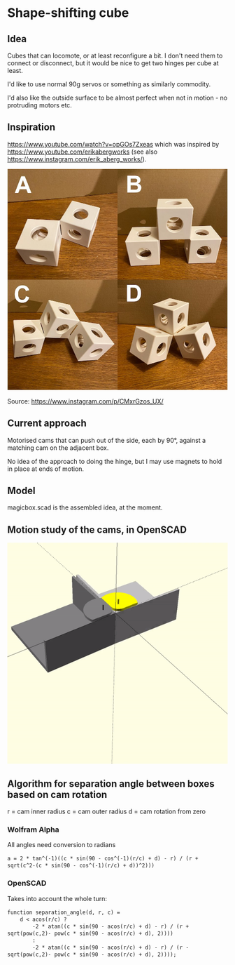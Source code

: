 # Shape-shifting cube

## Idea

Cubes that can locomote, or at least reconfigure a bit. I don't need them to
connect or disconnect, but it would be nice to get two hinges per cube at
least.

I'd like to use normal 90g servos or something as similarly commodity.

I'd also like the outside surface to be almost perfect when not in motion - no
protruding motors etc. 

## Inspiration

https://www.youtube.com/watch?v=opGOs7Zxeas which was inspired by
https://www.youtube.com/erikabergworks (see also
https://www.instagram.com/erik_aberg_works/).

![](configurations.jpg)

Source: https://www.instagram.com/p/CMxrGzos_UX/

## Current approach

Motorised cams that can push out of the side, each by 90°, against a matching
cam on the adjacent box.

No idea of the approach to doing the hinge, but I may use magnets to hold in
place at ends of motion.

## Model

magicbox.scad is the assembled idea, at the moment.

## Motion study of the cams, in OpenSCAD

![](motion/motion_study.gif)

## Algorithm for separation angle between boxes based on cam rotation

r = cam inner radius
c = cam outer radius
d = cam rotation from zero

### Wolfram Alpha

All angles need conversion to radians

    a = 2 * tan^(-1)((c * sin(90 - cos^(-1)(r/c) + d) - r) / (r + sqrt(c^2-(c * sin(90 - cos^(-1)(r/c) + d))^2)))

### OpenSCAD

Takes into account the whole turn:

    function separation_angle(d, r, c) =
        d < acos(r/c) ?
            -2 * atan((c * sin(90 - acos(r/c) + d) - r) / (r + sqrt(pow(c,2)- pow(c * sin(90 - acos(r/c) + d), 2))))
            :
            -2 * atan((c * sin(90 - acos(r/c) + d) - r) / (r - sqrt(pow(c,2)- pow(c * sin(90 - acos(r/c) + d), 2))));
